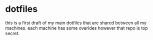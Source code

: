 # dotfiles
this is a first draft of my main dotfiles that are shared between all my machines. each machine has some overides however that repo is top secret.
